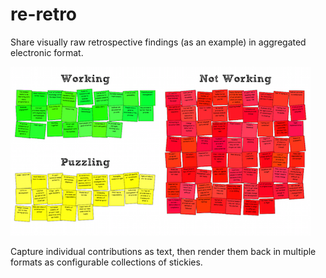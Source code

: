 re-retro
========

Share visually raw retrospective findings (as an example) in aggregated electronic format.

![Screenshot](https://raw.githubusercontent.com/safetydave/re-retro/master/sample.png)

Capture individual contributions as text, then render them back in multiple formats as configurable collections of stickies.
